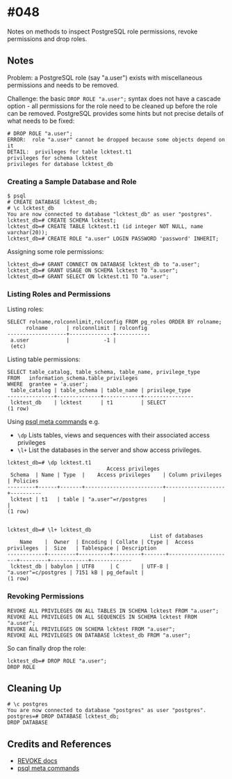 # #048

Notes on methods to inspect PostgreSQL role permissions, revoke permissions and drop roles.

## Notes

Problem: a PostgreSQL role (say "a.user") exists with miscellaneous permissions and needs to be removed.

Challenge: the basic `DROP ROLE "a.user";` syntax does not have a cascade option - all permissions for the role
need to be cleaned up before the role can be removed. PostgreSQL provides some hints but not precise details
of what needs to be fixed:

```
# DROP ROLE "a.user";
ERROR:  role "a.user" cannot be dropped because some objects depend on it
DETAIL:  privileges for table lcktest.t1
privileges for schema lcktest
privileges for database lcktest_db
```

### Creating a Sample Database and Role

```
$ psql
# CREATE DATABASE lcktest_db;
# \c lcktest_db
You are now connected to database "lcktest_db" as user "postgres".
lcktest_db=# CREATE SCHEMA lcktest;
lcktest_db=# CREATE TABLE lcktest.t1 (id integer NOT NULL, name varchar(20));
lcktest_db=# CREATE ROLE "a.user" LOGIN PASSWORD 'password' INHERIT;
```

Assigning some role permissions:

```
lcktest_db=# GRANT CONNECT ON DATABASE lcktest_db to "a.user";
lcktest_db=# GRANT USAGE ON SCHEMA lcktest TO "a.user";
lcktest_db=# GRANT SELECT ON lcktest.t1 TO "a.user";
```

### Listing Roles and Permissions

Listing roles:
```
SELECT rolname,rolconnlimit,rolconfig FROM pg_roles ORDER BY rolname;
      rolname      | rolconnlimit | rolconfig
-------------------+--------------+-----------
 a.user            |           -1 |
 (etc)
```

Listing table permissions:

```
SELECT table_catalog, table_schema, table_name, privilege_type
FROM   information_schema.table_privileges
WHERE  grantee = 'a.user';
 table_catalog | table_schema | table_name | privilege_type
---------------+--------------+------------+----------------
 lcktest_db    | lcktest      | t1         | SELECT
(1 row)
```

Using
[psql meta commands](https://www.postgresql.org/docs/current/app-psql.html) e.g.

* `\dp` Lists tables, views and sequences with their associated access privileges
* `\l+`  List the databases in the server and show access privileges.

```
lcktest_db=# \dp lcktest.t1
                                Access privileges
 Schema  | Name | Type  |    Access privileges    | Column privileges | Policies
---------+------+-------+-------------------------+-------------------+----------
 lcktest | t1   | table | "a.user"=r/postgres     |                   |
(1 row)


lcktest_db=# \l+ lcktest_db
                                              List of databases
    Name    |  Owner  | Encoding | Collate | Ctype |  Access privileges  |  Size   | Tablespace | Description
------------+---------+----------+---------+-------+---------------------+---------+------------+-------------
 lcktest_db | babylon | UTF8     | C       | UTF-8 | "a.user"=c/postgres | 7151 kB | pg_default |
(1 row)
```

### Revoking Permissions

```
REVOKE ALL PRIVILEGES ON ALL TABLES IN SCHEMA lcktest FROM "a.user";
REVOKE ALL PRIVILEGES ON ALL SEQUENCES IN SCHEMA lcktest FROM "a.user";
REVOKE ALL PRIVILEGES ON SCHEMA lcktest FROM "a.user";
REVOKE ALL PRIVILEGES ON DATABASE lcktest_db FROM "a.user";
```

So can finally drop the role:

```
lcktest_db=# DROP ROLE "a.user";
DROP ROLE
```

## Cleaning Up

```
# \c postgres
You are now connected to database "postgres" as user "postgres".
postgres=# DROP DATABASE lcktest_db;
DROP DATABASE
```

## Credits and References

* [REVOKE docs](https://www.postgresql.org/docs/9.0/sql-revoke.html)
* [psql meta commands](https://www.postgresql.org/docs/current/app-psql.html)
